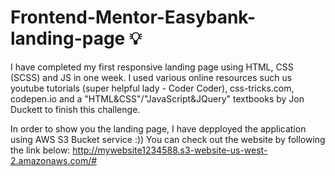 # Frontend-Mentor-Easybank-landing-page :bulb:
I have completed my first responsive landing page using HTML, CSS (SCSS) and JS in one week. I used various online resources such us youtube tutorials (super helpful lady - Coder Coder), css-tricks.com, codepen.io and a "HTML&amp;CSS"/"JavaScript&amp;JQuery" textbooks by Jon Duckett to finish this challenge.


In order to show you the landing page, I have depployed the application using AWS S3 Bucket service :))
You can check out the website by following the link below:
http://mywebsite1234588.s3-website-us-west-2.amazonaws.com/# 


